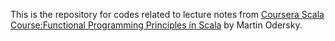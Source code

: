 This is the repository for codes related to lecture notes from [Coursera Scala Course:Functional Programming Principles in Scala](https://www.coursera.org/learn/progfun1/home/welcome) by Martin Odersky.
